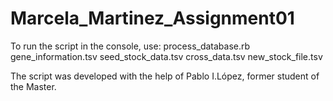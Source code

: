 # Marcela_Martinez_Assignment01

To run the script in the console, use: process_database.rb gene_information.tsv  seed_stock_data.tsv  cross_data.tsv  new_stock_file.tsv

The script was developed with the help of Pablo I.López, former student of the Master.

